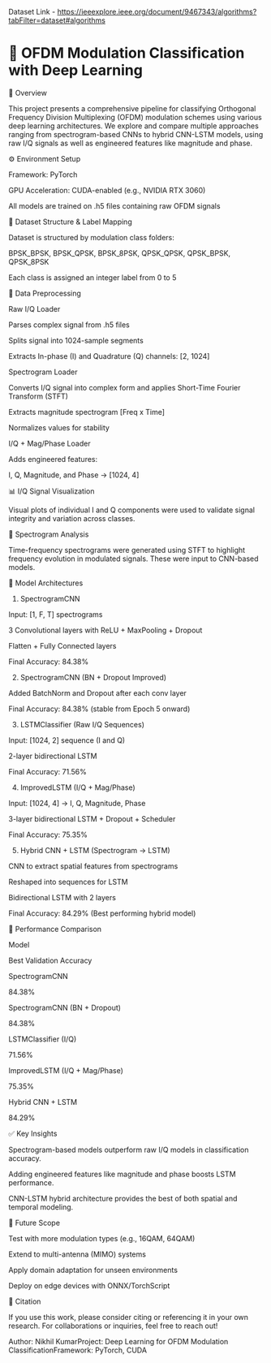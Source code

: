 

Dataset Link - https://ieeexplore.ieee.org/document/9467343/algorithms?tabFilter=dataset#algorithms


# 📡 OFDM Modulation Classification with Deep Learning

📌 Overview

This project presents a comprehensive pipeline for classifying Orthogonal Frequency Division Multiplexing (OFDM) modulation schemes using various deep learning architectures. We explore and compare multiple approaches ranging from spectrogram-based CNNs to hybrid CNN-LSTM models, using raw I/Q signals as well as engineered features like magnitude and phase.

⚙️ Environment Setup

Framework: PyTorch

GPU Acceleration: CUDA-enabled (e.g., NVIDIA RTX 3060)

All models are trained on .h5 files containing raw OFDM signals

🧷 Dataset Structure & Label Mapping

Dataset is structured by modulation class folders:

BPSK_BPSK, BPSK_QPSK, BPSK_8PSK, QPSK_QPSK, QPSK_BPSK, QPSK_8PSK

Each class is assigned an integer label from 0 to 5

📂 Data Preprocessing

Raw I/Q Loader

Parses complex signal from .h5 files

Splits signal into 1024-sample segments

Extracts In-phase (I) and Quadrature (Q) channels: [2, 1024]

Spectrogram Loader

Converts I/Q signal into complex form and applies Short-Time Fourier Transform (STFT)

Extracts magnitude spectrogram [Freq x Time]

Normalizes values for stability

I/Q + Mag/Phase Loader

Adds engineered features:

I, Q, Magnitude, and Phase → [1024, 4]

📊 I/Q Signal Visualization

Visual plots of individual I and Q components were used to validate signal integrity and variation across classes.

🌈 Spectrogram Analysis

Time-frequency spectrograms were generated using STFT to highlight frequency evolution in modulated signals. These were input to CNN-based models.

🧠 Model Architectures

1. SpectrogramCNN

Input: [1, F, T] spectrograms

3 Convolutional layers with ReLU + MaxPooling + Dropout

Flatten + Fully Connected layers

Final Accuracy: 84.38%

2. SpectrogramCNN (BN + Dropout Improved)

Added BatchNorm and Dropout after each conv layer

Final Accuracy: 84.38% (stable from Epoch 5 onward)

3. LSTMClassifier (Raw I/Q Sequences)

Input: [1024, 2] sequence (I and Q)

2-layer bidirectional LSTM

Final Accuracy: 71.56%

4. ImprovedLSTM (I/Q + Mag/Phase)

Input: [1024, 4] → I, Q, Magnitude, Phase

3-layer bidirectional LSTM + Dropout + Scheduler

Final Accuracy: 75.35%

5. Hybrid CNN + LSTM (Spectrogram → LSTM)

CNN to extract spatial features from spectrograms

Reshaped into sequences for LSTM

Bidirectional LSTM with 2 layers

Final Accuracy: 84.29% (Best performing hybrid model)

🏁 Performance Comparison

Model

Best Validation Accuracy

SpectrogramCNN

84.38%

SpectrogramCNN (BN + Dropout)

84.38%

LSTMClassifier (I/Q)

71.56%

ImprovedLSTM (I/Q + Mag/Phase)

75.35%

Hybrid CNN + LSTM

84.29%

✅ Key Insights

Spectrogram-based models outperform raw I/Q models in classification accuracy.

Adding engineered features like magnitude and phase boosts LSTM performance.

CNN-LSTM hybrid architecture provides the best of both spatial and temporal modeling.

🔮 Future Scope

Test with more modulation types (e.g., 16QAM, 64QAM)

Extend to multi-antenna (MIMO) systems

Apply domain adaptation for unseen environments

Deploy on edge devices with ONNX/TorchScript

🧾 Citation

If you use this work, please consider citing or referencing it in your own research. For collaborations or inquiries, feel free to reach out!

Author: Nikhil KumarProject: Deep Learning for OFDM Modulation ClassificationFramework: PyTorch, CUDA
